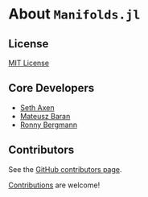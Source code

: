 # About `Manifolds.jl`

## License

[MIT License](https://github.com/JuliaManifolds/Manifolds.jl/blob/master/LICENSE)

## Core Developers

- [Seth Axen](https://github.com/sethaxen)
- [Mateusz Baran](https://github.com/mateuszbaran)
- [Ronny Bergmann](https://github.com/kellertuer)

## Contributors

See the [GitHub contributors page](https://github.com/JuliaManifolds/Manifolds.jl/graphs/contributors).

[Contributions](CONTRIBUTING.md) are welcome!
